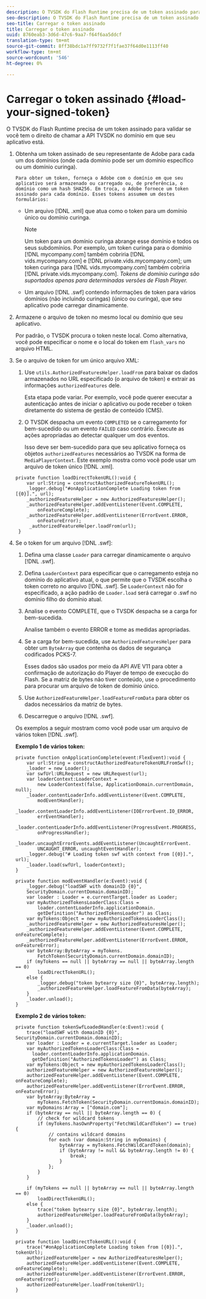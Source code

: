 ```yaml
---
description: O TVSDK do Flash Runtime precisa de um token assinado para validar se você tem o direito de chamar a API TVSDK no domínio em que seu aplicativo está.
seo-description: O TVSDK do Flash Runtime precisa de um token assinado para validar se você tem o direito de chamar a API TVSDK no domínio em que seu aplicativo está.
seo-title: Carregar o token assinado
title: Carregar o token assinado
uuid: 8760eab3-3d6d-47c6-9aa7-f64f6aa5ddcf
translation-type: tm+mt
source-git-commit: 8ff38bdc1a7ff9732f7f1fae37f64d0e1113ff40
workflow-type: tm+mt
source-wordcount: '546'
ht-degree: 0%

---
```



# Carregar o token assinado {#load-your-signed-token}

O TVSDK do Flash Runtime precisa de um token assinado para validar se você tem o direito de chamar a API TVSDK no domínio em que seu aplicativo está.

1. Obtenha um token assinado de seu representante de Adobe para cada um dos domínios (onde cada domínio pode ser um domínio específico ou um domínio curinga).

       Para obter um token, forneça o Adobe com o domínio em que seu aplicativo será armazenado ou carregado ou, de preferência, o domínio como um hash SHA256. Em troca, o Adobe fornece um token assinado para cada domínio. Esses tokens assumem um destes formulários:
   
   * Um arquivo [!DNL .xml] que atua como o token para um domínio único ou domínio curinga.

      >[!NOTE]
      >
      >Um token para um domínio curinga abrange esse domínio e todos os seus subdomínios. Por exemplo, um token curinga para o domínio [!DNL mycompany.com] também cobriria [!DNL vids.mycompany.com] e [!DNL private.vids.mycompany.com]; um token curinga para [!DNL vids.mycompany.com] também cobriria [!DNL private.vids.mycompany.com]. *Tokens de domínio curinga são suportados apenas para determinadas versões de Flash Player.*

   * Um arquivo [!DNL .swf] contendo informações de token para vários domínios (não incluindo curingas) (único ou curinga), que seu aplicativo pode carregar dinamicamente.

1. Armazene o arquivo de token no mesmo local ou domínio que seu aplicativo.

   Por padrão, o TVSDK procura o token neste local. Como alternativa, você pode especificar o nome e o local do token em `flash_vars` no arquivo HTML.
1. Se o arquivo de token for um único arquivo XML:
   1. Use `utils.AuthorizedFeaturesHelper.loadFrom` para baixar os dados armazenados no URL especificado (o arquivo de token) e extrair as informações `authorizedFeatures` dele.

      Esta etapa pode variar. Por exemplo, você pode querer executar a autenticação antes de iniciar o aplicativo ou pode receber o token diretamente do sistema de gestão de conteúdo (CMS).

   1. O TVSDK despacha um evento `COMPLETED` se o carregamento for bem-sucedido ou um evento `FAILED` caso contrário. Execute as ações apropriadas ao detectar qualquer um dos eventos.

      Isso deve ser bem-sucedido para que seu aplicativo forneça os objetos `authorizedFeatures` necessários ao TVSDK na forma de `MediaPlayerContext`.
   Este exemplo mostra como você pode usar um arquivo de token único [!DNL .xml].

   ```
   private function loadDirectTokenURL():void { 
       var url:String = constructAuthorizedFeatureTokenURL(); 
       _logger.debug("#onApplicationComplete Loading token from [{0}].", url); 
       _authorizedFeatureHelper = new AuthorizedFeaturesHelper(); 
       _authorizedFeatureHelper.addEventListener(Event.COMPLETE,  
           onFeatureComplete); 
       _authorizedFeatureHelper.addEventListener(ErrorEvent.ERROR,  
           onFeatureError); 
        _authorizedFeatureHelper.loadFrom(url); 
    }
   ```

1. Se o token for um arquivo [!DNL .swf]:
   1. Defina uma classe `Loader` para carregar dinamicamente o arquivo [!DNL .swf].
   1. Defina `LoaderContext` para especificar que o carregamento esteja no domínio do aplicativo atual, o que permite que o TVSDK escolha o token correto no arquivo [!DNL .swf]. Se `LoaderContext` não for especificado, a ação padrão de `Loader.load` será carregar o .swf no domínio filho do domínio atual.
   1. Analise o evento COMPLETE, que o TVSDK despacha se a carga for bem-sucedida.

      Analise também o evento ERROR e tome as medidas apropriadas.
   1. Se a carga for bem-sucedida, use `AuthorizedFeaturesHelper` para obter um `ByteArray` que contenha os dados de segurança codificados PCKS-7.

      Esses dados são usados por meio da API AVE V11 para obter a confirmação de autorização do Player de tempo de execução do Flash. Se a matriz de bytes não tiver conteúdo, use o procedimento para procurar um arquivo de token de domínio único.
   1. Use `AuthorizedFeatureHelper.loadFeatureFromData` para obter os dados necessários da matriz de bytes.
   1. Descarregue o arquivo [!DNL .swf].

   Os exemplos a seguir mostram como você pode usar um arquivo de vários token [!DNL .swf].

   **Exemplo 1 de vários token:**

   ```
   private function onApplicationComplete(event:FlexEvent):void { 
       var url:String = constructAuthorizedFeatureTokenURLFromSwf();   
       _loader = new Loader(); 
       var swfUrl:URLRequest = new URLRequest(url); 
       var loaderContext:LoaderContext =  
           new LoaderContext(false, ApplicationDomain.currentDomain, null); 
       _loader.contentLoaderInfo.addEventListener(Event.COMPLETE,  
           modEventHandler); 
       _loader.contentLoaderInfo.addEventListener(IOErrorEvent.IO_ERROR,  
           errEventHandler); 
       _loader.contentLoaderInfo.addEventListener(ProgressEvent.PROGRESS,  
           onProgressHandler); 
       _loader.uncaughtErrorEvents.addEventListener(UncaughtErrorEvent. 
           UNCAUGHT_ERROR, uncaughtEventHandler); 
       _logger.debug("# Loading token swf with context from [{0}].", url); 
       _loader.load(swfUrl, loaderContext); 
   } 
   
   private function modEventHandler(e:Event):void { 
       _logger.debug("loadSWF with domainID {0}",  
       SecurityDomain.currentDomain.domainID); 
       var loader : Loader = e.currentTarget.loader as Loader; 
       var myAuthorizedTokensLoaderClass:Class =  
           loader.contentLoaderInfo.applicationDomain. 
           getDefinition("AuthorizedTokensLoader") as Class; 
       var myTokens:Object = new myAuthorizedTokensLoaderClass(); 
       _authorizedFeatureHelper = new AuthorizedFeaturesHelper(); 
       _authorizedFeatureHelper.addEventListener(Event.COMPLETE, onFeatureComplete); 
       _authorizedFeatureHelper.addEventListener(ErrorEvent.ERROR, onFeatureError); 
       var byteArray:ByteArray = myTokens. 
           FetchToken(SecurityDomain.currentDomain.domainID); 
       if (myTokens == null || byteArray == null || byteArray.length == 0) 
           loadDirectTokenURL(); 
       else { 
           _logger.debug("token bytearry size {0}", byteArray.length); 
           _authorizedFeatureHelper.loadFeatureFromData(byteArray); 
       } 
       _loader.unload(); 
   } 
   ```

   **Exemplo 2 de vários token:**

   ```
   private function tokenSwfLoadedHandler(e:Event):void { 
       trace("loadSWF with domainID {0}", SecurityDomain.currentDomain.domainID); 
       var loader : Loader = e.currentTarget.loader as Loader; 
       var myAuthorizedTokensLoaderClass:Class =  
         loader.contentLoaderInfo.applicationDomain. 
         getDefinition("AuthorizedTokensLoader") as Class; 
       var myTokens:Object = new myAuthorizedTokensLoaderClass(); 
       authorizedFeatureHelper = new AuthorizedFeaturesHelper(); 
       authorizedFeatureHelper.addEventListener(Event.COMPLETE, onFeatureComplete); 
       authorizedFeatureHelper.addEventListener(ErrorEvent.ERROR, onFeatureError); 
       var byteArray:ByteArray =  
           myTokens.FetchToken(SecurityDomain.currentDomain.domainID); 
       var myDomains:Array = ["domain.com"]; 
       if (byteArray == null || byteArray.length == 0) { 
           // check for wildcard tokens 
           if (myTokens.hasOwnProperty("FetchWildCardToken") == true) { 
               // contains wildcard domains 
               for each (var domain:String in myDomains) { 
                   byteArray = myTokens.FetchWildCardToken(domain); 
                   if (byteArray != null && byteArray.length != 0) { 
                       break; 
                   } 
               }; 
           } 
       } 
   
       if (myTokens == null || byteArray == null || byteArray.length == 0) 
           loadDirectTokenURL(); 
       else { 
           trace("token bytearry size {0}", byteArray.length); 
           authorizedFeatureHelper.loadFeatureFromData(byteArray); 
       } 
       _loader.unload(); 
   } 
   
   private function loadDirectTokenURL():void { 
       trace("#onApplicationComplete Loading token from [{0}].", tokenUrl); 
       authorizedFeatureHelper = new AuthorizedFeaturesHelper(); 
       authorizedFeatureHelper.addEventListener(Event.COMPLETE, onFeatureComplete); 
       authorizedFeatureHelper.addEventListener(ErrorEvent.ERROR, onFeatureError); 
       authorizedFeatureHelper.loadFrom(tokenUrl); 
   }
   ```

